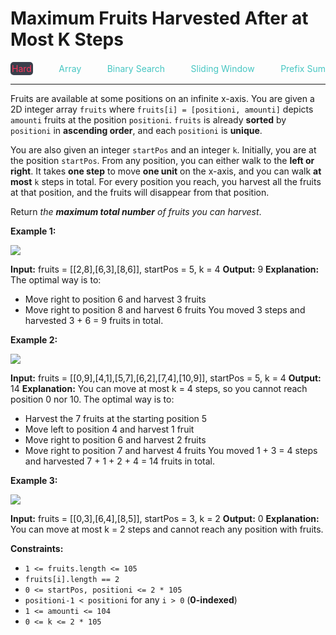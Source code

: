 # Maximum Fruits Harvested After at Most K Steps

<div style="display: flex; justify-content: space-between; align-items: center">
<div style="color: #ff375f;
padding: 2px; background-color: #3a3f4b; border-radius: 5px;">Hard</div>
<div style="color: #46c6c2">Array</div>
<div style="color: #46c6c2">Binary Search</div>
<div style="color: #46c6c2">Sliding Window</div>
<div style="color: #46c6c2">Prefix Sum</div>
</div>

---

Fruits are available at some positions on an infinite x-axis. You are given a 2D integer array `fruits` where `fruits[i] = [positioni, amounti]` depicts `amounti` fruits at the position `positioni`. `fruits` is already **sorted** by `positioni` in **ascending order**, and each `positioni` is **unique**.

You are also given an integer `startPos` and an integer `k`. Initially, you are at the position `startPos`. From any position, you can either walk to the **left or right**. It takes **one step** to move **one unit** on the x-axis, and you can walk **at most** `k` steps in total. For every position you reach, you harvest all the fruits at that position, and the fruits will disappear from that position.

Return _the **maximum total number** of fruits you can harvest_.

**Example 1:**

![](https://assets.leetcode.com/uploads/2021/11/21/1.png)

**Input:** fruits = \[\[2,8\],\[6,3\],\[8,6\]\], startPos = 5, k = 4
**Output:** 9
**Explanation:** 
The optimal way is to:
- Move right to position 6 and harvest 3 fruits
- Move right to position 8 and harvest 6 fruits
You moved 3 steps and harvested 3 + 6 = 9 fruits in total.

**Example 2:**

![](https://assets.leetcode.com/uploads/2021/11/21/2.png)

**Input:** fruits = \[\[0,9\],\[4,1\],\[5,7\],\[6,2\],\[7,4\],\[10,9\]\], startPos = 5, k = 4
**Output:** 14
**Explanation:** 
You can move at most k = 4 steps, so you cannot reach position 0 nor 10.
The optimal way is to:
- Harvest the 7 fruits at the starting position 5
- Move left to position 4 and harvest 1 fruit
- Move right to position 6 and harvest 2 fruits
- Move right to position 7 and harvest 4 fruits
You moved 1 + 3 = 4 steps and harvested 7 + 1 + 2 + 4 = 14 fruits in total.

**Example 3:**

![](https://assets.leetcode.com/uploads/2021/11/21/3.png)

**Input:** fruits = \[\[0,3\],\[6,4\],\[8,5\]\], startPos = 3, k = 2
**Output:** 0
**Explanation:**
You can move at most k = 2 steps and cannot reach any position with fruits.

**Constraints:**

*   `1 <= fruits.length <= 105`
*   `fruits[i].length == 2`
*   `0 <= startPos, positioni <= 2 * 105`
*   `positioni-1 < positioni` for any `i > 0` (**0-indexed**)
*   `1 <= amounti <= 104`
*   `0 <= k <= 2 * 105`